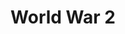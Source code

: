 ---
title: World War 2
layout: post
description: summary
menu: nav/world/globalconflicts.html
image: 
tags: [War]
---